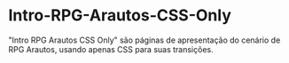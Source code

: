 # Intro-RPG-Arautos-CSS-Only
"Intro RPG Arautos CSS Only" são páginas de apresentação do cenário de RPG Arautos, usando apenas CSS para suas transições.
